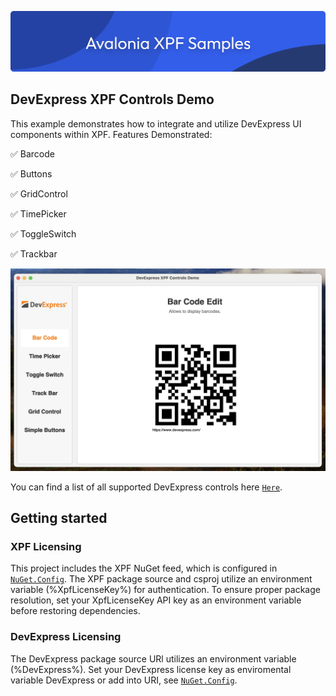 ![banner](/assets/banner.png)

## DevExpress XPF Controls Demo
This example demonstrates how to integrate and utilize DevExpress UI components within XPF.
Features Demonstrated:

✅ Barcode

✅ Buttons

✅ GridControl

✅ TimePicker

✅ ToggleSwitch

✅ Trackbar

![DevExpress Screenshot](/assets/devExpress-app.png)

You can find a list of all supported DevExpress controls here [`Here`](https://avaloniaui.net/xpf/packages/devexpress).

## Getting started

### XPF Licensing
This project includes the XPF NuGet feed, which is configured in [`NuGet.Config`](./NuGet.config). The XPF package source and csproj utilize an environment variable (%XpfLicenseKey%) for authentication.
To ensure proper package resolution, set your XpfLicenseKey API key as an environment variable before restoring dependencies.

### DevExpress Licensing
The DevExpress package source URl utilizes an environment variable (%DevExpress%). Set your DevExpress license key as enviromental variable DevExpress or add into URI, see [`NuGet.Config`](./NuGet.Config).
